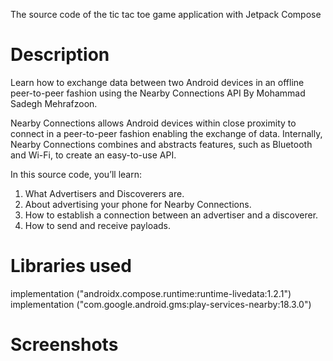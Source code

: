 The source code of the tic tac toe game application with Jetpack Compose

# Description
Learn how to exchange data between two Android devices in an offline peer-to-peer fashion using the Nearby Connections API By Mohammad Sadegh Mehrafzoon.

Nearby Connections allows Android devices within close proximity to connect in a peer-to-peer fashion enabling the exchange of data.
Internally, Nearby Connections combines and abstracts features, such as Bluetooth and Wi-Fi, to create an easy-to-use API. 

In this  source code, you’ll learn:

 1. What Advertisers and Discoverers are.
 2. About advertising your phone for Nearby Connections.
 3. How to establish a connection between an advertiser and a discoverer.
 4. How to send and receive payloads.

# Libraries used

implementation ("androidx.compose.runtime:runtime-livedata:1.2.1")
implementation ("com.google.android.gms:play-services-nearby:18.3.0")

# Screenshots 

